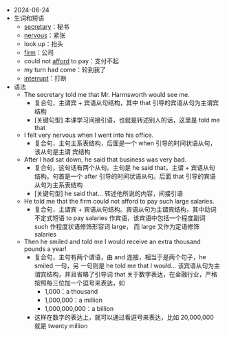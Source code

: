 - 2024-06-24
- 生词和短语
	- [secretary](https://dictionary.cambridge.org/zhs/%E8%AF%8D%E5%85%B8/%E8%8B%B1%E8%AF%AD-%E6%B1%89%E8%AF%AD-%E7%AE%80%E4%BD%93/secretary)：秘书
	- [nervous](https://dictionary.cambridge.org/zhs/%E8%AF%8D%E5%85%B8/%E8%8B%B1%E8%AF%AD-%E6%B1%89%E8%AF%AD-%E7%AE%80%E4%BD%93/nervous)：紧张
	- look up：抬头
	- [firm](https://dictionary.cambridge.org/zhs/%E8%AF%8D%E5%85%B8/%E8%8B%B1%E8%AF%AD-%E6%B1%89%E8%AF%AD-%E7%AE%80%E4%BD%93/firm)：公司
	- could not [afford](https://dictionary.cambridge.org/zhs/%E8%AF%8D%E5%85%B8/%E8%8B%B1%E8%AF%AD-%E6%B1%89%E8%AF%AD-%E7%AE%80%E4%BD%93/afford) to pay：支付不起
	- my turn had come：轮到我了
	- [interrupt](https://dictionary.cambridge.org/zhs/%E8%AF%8D%E5%85%B8/%E8%8B%B1%E8%AF%AD-%E6%B1%89%E8%AF%AD-%E7%AE%80%E4%BD%93/interrupt)：打断
- 语法
	- The secretary told me that Mr. Harmsworth would see me.
		- 复合句，主谓宾 + 宾语从句结构，其中 that 引导的宾语从句为主谓宾结构
		- [关键句型] 本课学习间接引语，也就是转述别人的话，这里是 told me that
	- I felt very nervous when I went into his office.
		- 复合句，主句主系表结构，后面是一个 when 引导的时间状语从句，该从句是主谓 宾结构
	- After I had sat down, he said that business was very bad.
		- 复合句，这句话有两个从句。主句是 he said that，主谓 + 宾语从句结构。句首是一个 after 引导的时间状语从句。后面 that 引导的宾语从句为主系表结构
		- [关键句型] he said that... 转述他所说的内容，间接引语
	- He told me that the firm could not afford to pay such large salaries.
		- 复合句，主谓宾 + 宾语从句结构。宾语从句为主谓宾结构，其中动词不定式短语 to pay salaries 作宾语，该宾语中包括一个程度副词 such 作程度状语修饰形容词 large， 而 large 又作为定语修饰 salaries
	- Then he smiled and told me I would receive an extra thousand pounds a year!
		- 复合句，主句有两个谓语，由 and 连接，相当于是两个句子，he smiled 一句，另 一句则是 he told me that I would... 该宾语从句为主谓宾结构，并且省略了引导词 that
		  关于数字表达，在金融行业，严格按照每三位加一个逗号来表达，如
			- 1,000：a thousand
			- 1,000,000：a million
			- 1,000,000,000：a billion
		- 这样在数字的表达上，就可以通过看逗号来表达，比如 20,000,000 就是 twenty million